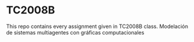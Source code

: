 # TC2008B
This repo contains every assignment given in TC2008B class.  Modelación de sistemas multiagentes con gráficas computacionales
